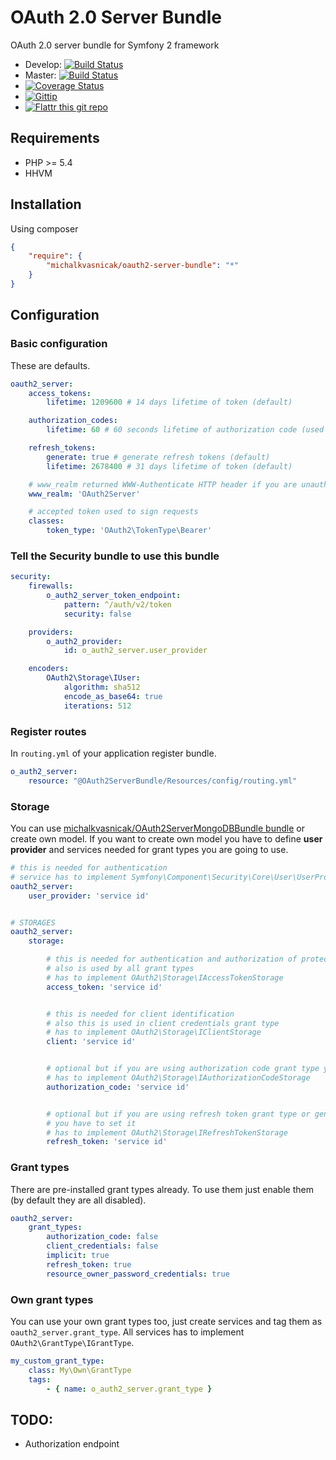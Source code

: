 # OAuth 2.0 Server Bundle

OAuth 2.0 server bundle for Symfony 2 framework

* Develop: [![Build Status](https://secure.travis-ci.org/michalkvasnicak/oauth2-server-bundle.png?branch=develop)](http://travis-ci.org/michalkvasnicak/oauth2-server-bundle)
* Master: [![Build Status](https://secure.travis-ci.org/michalkvasnicak/oauth2-server-bundle.png?branch=master)](http://travis-ci.org/michalkvasnicak/oauth2-server-bundle)
* [![Coverage Status](https://img.shields.io/coveralls/michalkvasnicak/oauth2-server-bundle.svg)](https://coveralls.io/r/michalkvasnicak/oauth2-server-bundle?branch=develop)
* [![Gittip](http://img.shields.io/gittip/michalkvasnicak.svg)](https://www.gittip.com/michalkvasnicak)
* [![Flattr this git repo](http://api.flattr.com/button/flattr-badge-large.png)](https://flattr.com/submit/auto?user_id=kvasnicak.michal&url=https://github.com/michalkvasnicak/oauth2-server-bundle&title=michalkvasnicak/oauth2-server-bundle&language=php&tags=github&category=software)

## Requirements

* PHP >= 5.4
* HHVM

## Installation

Using composer

```json
{
    "require": {
        "michalkvasnicak/oauth2-server-bundle": "*"
    }
}
```

## Configuration

### Basic configuration

These are defaults.

```yaml
oauth2_server:
    access_tokens:
        lifetime: 1209600 # 14 days lifetime of token (default)

    authorization_codes:
        lifetime: 60 # 60 seconds lifetime of authorization code (used only by authorization code grant type)

    refresh_tokens:
        generate: true # generate refresh tokens (default)
        lifetime: 2678400 # 31 days lifetime of token (default)

    # www_realm returned WWW-Authenticate HTTP header if you are unauthenticated
    www_realm: 'OAuth2Server'

    # accepted token used to sign requests
    classes:
        token_type: 'OAuth2\TokenType\Bearer'
```

### Tell the Security bundle to use this bundle

```yaml
security:
    firewalls:
        o_auth2_server_token_endpoint:
            pattern: ^/auth/v2/token
            security: false

    providers:
        o_auth2_provider:
            id: o_auth2_server.user_provider

    encoders:
        OAuth2\Storage\IUser:
            algorithm: sha512
            encode_as_base64: true
            iterations: 512
```

### Register routes

In `routing.yml` of your application register bundle.

```yaml
o_auth2_server:
    resource: "@OAuth2ServerBundle/Resources/config/routing.yml"
```

### Storage

You can use [michalkvasnicak/OAuth2ServerMongoDBBundle bundle](https://github.com/michalkvasnicak/oauth2-server-mongodb-bundle) or create own model. If you want to create own model you have to define **user provider** and services needed for grant types you are going to use.

```yaml
# this is needed for authentication
# service has to implement Symfony\Component\Security\Core\User\UserProviderInterface
oauth2_server:
    user_provider: 'service id'


# STORAGES
oauth2_server:
    storage:

        # this is needed for authentication and authorization of protected requests
        # also is used by all grant types
        # has to implement OAuth2\Storage\IAccessTokenStorage
        access_token: 'service id'


        # this is needed for client identification
        # also this is used in client credentials grant type
        # has to implement OAuth2\Storage\IClientStorage
        client: 'service id'


        # optional but if you are using authorization code grant type you have to set it
        # has to implement OAuth2\Storage\IAuthorizationCodeStorage
        authorization_code: 'service id'


        # optional but if you are using refresh token grant type or generating refresh tokens
        # you have to set it
        # has to implement OAuth2\Storage\IRefreshTokenStorage
        refresh_token: 'service id'

```

### Grant types

There are pre-installed grant types already. To use them just enable them (by default they are all disabled).

```yaml
oauth2_server:
    grant_types:
        authorization_code: false
        client_credentials: false
        implicit: true
        refresh_token: true
        resource_owner_password_credentials: true
```

### Own grant types

You can use your own grant types too, just create services and tag them as `oauth2_server.grant_type`. All services has to implement `OAuth2\GrantType\IGrantType`.

```yaml
my_custom_grant_type:
    class: My\Own\GrantType
    tags:
        - { name: o_auth2_server.grant_type }
```

## TODO:

* Authorization endpoint
